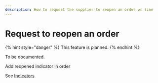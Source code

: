 ```yaml
---
description: How to request the supplier to reopen an order or line
---
```


# Request to reopen an order

{% hint style="danger" %}
This feature is planned. 
{% endhint %}

To be documented.

Add reopened indicator in order

See [Indicators](indicators.md)

